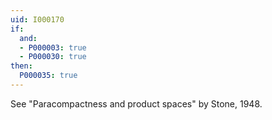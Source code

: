 ```yaml
---
uid: I000170
if:
  and:
  - P000003: true
  - P000030: true
then:
  P000035: true
---
```


See "Paracompactness and product spaces" by Stone, 1948.

